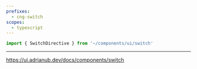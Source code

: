 ```yaml
---
prefixes:
  - cng-switch
scopes:
  - typescript
---
```


```ts
import { SwitchDirective } from '~/components/ui/switch'
```

---

https://ui.adrianub.dev/docs/components/switch
